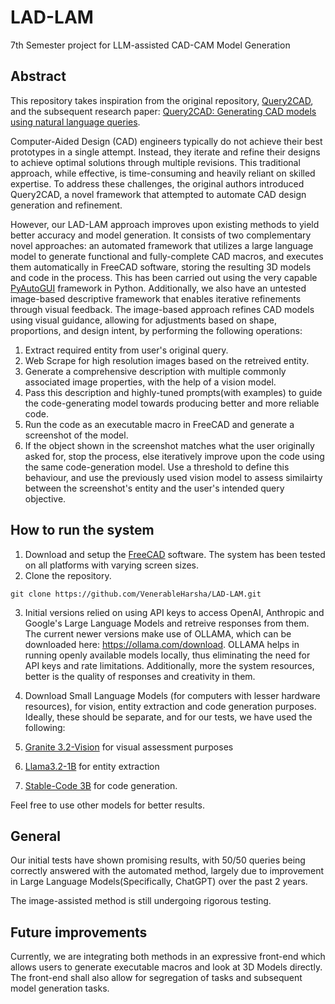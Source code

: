 # LAD-LAM
7th Semester project for LLM-assisted CAD-CAM Model Generation

## Abstract
This repository takes inspiration from the original repository, [Query2CAD](https://github.com/akshay140601/Query2CAD?tab=readme-ov-file), and the subsequent research paper: [Query2CAD: Generating CAD models using natural language queries](https://arxiv.org/abs/2406.00144).

Computer-Aided Design (CAD) engineers typically do not achieve their best prototypes in a single attempt. Instead, they iterate and refine their designs to achieve optimal solutions through multiple revisions. This traditional approach, while effective, is time-consuming and heavily reliant on skilled expertise. To address these challenges, the original authors introduced Query2CAD, a novel framework that attempted to automate CAD design generation and refinement.

However, our LAD-LAM approach improves upon existing methods to yield better accuracy and model generation. It consists of two complementary novel approaches: an automated framework that utilizes a large language model to generate functional and fully-complete CAD macros, and executes them automatically in FreeCAD software, storing the resulting 3D models and code in the process. This has been carried out using the very capable [PyAutoGUI](https://pyautogui.readthedocs.io/en/latest/) framework in Python. Additionally, we also have an untested image-based descriptive framework that enables iterative refinements through visual feedback. The image-based approach refines CAD models using visual guidance, allowing for adjustments based on shape, proportions, and design intent, by performing the following operations:
1. Extract required entity from user's original query.
2. Web Scrape for high resolution images based on the retreived entity.
3. Generate a comprehensive description with multiple commonly associated image properties, with the help of a vision model.
4. Pass this description and highly-tuned prompts(with examples) to guide the code-generating model towards producing better and more reliable code.
5. Run the code as an executable macro in FreeCAD and generate a screenshot of the model.
6. If the object shown in the screenshot matches what the user originally asked for, stop the process, else iteratively improve upon the code using the same code-generation model. Use a threshold to define this behaviour, and use the previously used vision model to assess similairty between the screenshot's entity and the user's intended query objective. 

## How to run the system
1. Download and setup the [FreeCAD](https://github.com/FreeCAD/FreeCAD) software. The system has been tested on all platforms with varying screen sizes.
2. Clone the repository.
```
git clone https://github.com/VenerableHarsha/LAD-LAM.git
```

3. Initial versions relied on using API keys to access OpenAI, Anthropic and Google's Large Language Models and retreive responses from them.
The current newer versions make use of OLLAMA, which can be downloaded here: https://ollama.com/download. OLLAMA helps in running openly available models locally, thus eliminating the need for API keys and rate limitations. Additionally, more the system resources, better is the quality of responses and creativity in them. 

4. Download Small Language Models (for computers with lesser hardware resources), for vision, entity extraction and code generation purposes. Ideally, these should be separate, and for our tests, we have used the following:
1. [Granite 3.2-Vision](https://ollama.com/library/granite3.2-vision) for visual assessment purposes
2. [Llama3.2-1B](https://ollama.com/library/llama3.2) for entity extraction
3. [Stable-Code 3B](https://ollama.com/library/stable-code) for code generation.

Feel free to use other models for better results.

## General
Our initial tests have shown promising results, with 50/50 queries being correctly answered with the automated method, largely due to improvement in Large Language Models(Specifically, ChatGPT) over the past 2 years. 

The image-assisted method is still undergoing rigorous testing.

## Future improvements
Currently, we are integrating both methods in an expressive front-end which allows users to generate executable macros and look at 3D Models directly. The front-end shall also allow for segregation of tasks and subsequent model generation tasks. 